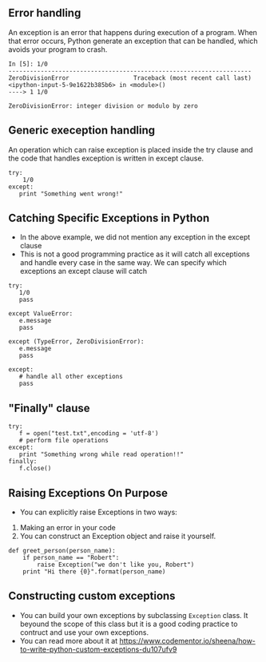 ## Error handling

An exception is an error that happens during execution of a program. When that
error occurs, Python generate an exception that can be handled, which avoids your
program to crash.

```
In [5]: 1/0
--------------------------------------------------------------------
ZeroDivisionError                  Traceback (most recent call last)
<ipython-input-5-9e1622b385b6> in <module>()
----> 1 1/0

ZeroDivisionError: integer division or modulo by zero

```

## Generic exeception handling

An operation which can raise exception is placed inside the try clause and the code that handles exception is written in except clause.

```
try:
    1/0
except:
   print "Something went wrong!"
```

## Catching Specific Exceptions in Python

- In the above example, we did not mention any exception in the except clause
- This is not a good programming practice as it will catch all exceptions and handle every case in the same way. We can specify which exceptions an except clause will catch

```
try:
   1/0
   pass

except ValueError:
   e.message
   pass

except (TypeError, ZeroDivisionError):
   e.message
   pass

except:
   # handle all other exceptions
   pass
```

## "Finally" clause

```
try:
   f = open("test.txt",encoding = 'utf-8')
   # perform file operations
except:
   print "Something wrong while read operation!!"
finally:
   f.close()
```

## Raising Exceptions On Purpose

- You can explicitly raise Exceptions in two ways:

1. Making an error in your code
2. You can construct an Exception object and raise it yourself. 

```
def greet_person(person_name):
    if person_name == "Robert":
        raise Exception("we don't like you, Robert")
    print "Hi there {0}".format(person_name)
```


## Constructing custom exceptions

- You can build your own exceptions by subclassing `Exception` class. It beyound the scope of this class but it is a good coding practice to contruct and use your own exceptions.
- You can read more about it at https://www.codementor.io/sheena/how-to-write-python-custom-exceptions-du107ufv9
